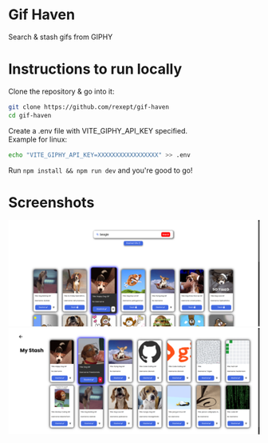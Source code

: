 # Gif Haven
Search & stash gifs from GIPHY

# Instructions to run locally
Clone the repository & go into it:
```bash
git clone https://github.com/rexept/gif-haven
cd gif-haven
```

Create a .env file with VITE_GIPHY_API_KEY specified.\
Example for linux:
```bash
echo "VITE_GIPHY_API_KEY=XXXXXXXXXXXXXXXXX" >> .env
```
Run `npm install && npm run dev` and you're good to go!


# Screenshots
![Home Page Screenshot](./screenshots/home_page_screenshot.png)
![Stashed Gifs Page Screenshot](./screenshots/my_stash_screenshot.png)
